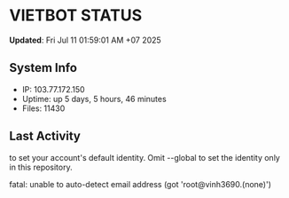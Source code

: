 # VIETBOT STATUS
**Updated**: Fri Jul 11 01:59:01 AM +07 2025

## System Info
- IP: 103.77.172.150
- Uptime: up 5 days, 5 hours, 46 minutes
- Files: 11430

## Last Activity

to set your account's default identity.
Omit --global to set the identity only in this repository.

fatal: unable to auto-detect email address (got 'root@vinh3690.(none)')
